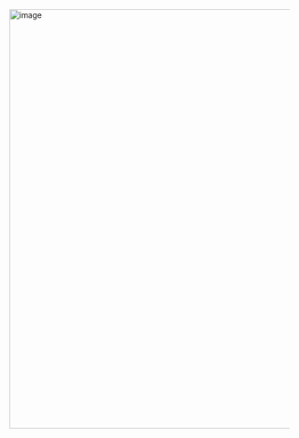 <img width="1904" height="754" alt="image" src="https://github.com/user-attachments/assets/d44cd06f-ac32-430c-9c83-87775d0e6b41" />
